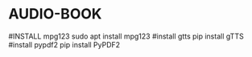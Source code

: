 # AUDIO-BOOK
#INSTALL mpg123
sudo apt install mpg123
#install gtts
pip install gTTS
#install  pypdf2
pip install  PyPDF2
